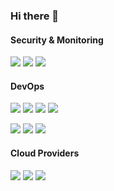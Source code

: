 ### Hi there 👋

<!--
**Motionor/motionor** is a ✨ _special_ ✨ repository because its `README.md` (this file) appears on your GitHub profile.

Here are some ideas to get you started:

- 🔭 I’m currently working on ...
- 🌱 I’m currently learning ...
- 👯 I’m looking to collaborate on ...
- 🤔 I’m looking for help with ...
- 💬 Ask me about ...
- 📫 How to reach me: ...
- 😄 Pronouns: ...
- ⚡ Fun fact: ...
-->
#### Security & Monitoring
![](https://img.shields.io/badge/Sentry-Error_Tracker-informational?style=flat-square&logo=sentry&logoColor=white&color=2bbc8a)
![](https://img.shields.io/badge/SonarQube-Quality_Tracker-informational?style=flat-square&logo=sonarqube&logoColor=white&color=2bbc8a)
![](https://img.shields.io/badge/Vault-Secrets_Storage-informational?style=flat-square&logo=vault&logoColor=white&color=2bbc8a)

#### DevOps
![](https://img.shields.io/badge/Github-Repository-informational?style=flat-square&logo=github&logoColor=white&color=2bbc8a)
![](https://img.shields.io/badge/Github_Actions-CI|CD-informational?style=flat-square&logo=githubactions&logoColor=white&color=2bbc8a)
![](https://img.shields.io/badge/Gitlab-Repository-informational?style=flat-square&logoColor=white&color=2bbc8a)
![](https://img.shields.io/badge/Gitlab_CI-CI|CD-informational?style=flat-square&logoColor=white&color=2bbc8a)

![](https://img.shields.io/badge/Terraform-IaaC-informational?style=flat-square&logo=terraform&logoColor=white&color=2bbc8a)
![](https://img.shields.io/badge/Docker-Containerisation-informational?style=flat-square&logo=docker&logoColor=white&color=2bbc8a)
![](https://img.shields.io/badge/Kubernetes-Orchestration-informational?style=flat-square&logo=kubernetes&logoColor=white&color=2bbc8a)

#### Cloud Providers
![](https://img.shields.io/badge/Digital_Ocean-Cloud-informational?style=flat-square&logo=digitalocean&logoColor=white&color=2bbc8a)
![](https://img.shields.io/badge/AWS-Cloud-informational?style=flat-square&logo=amazonaws&logoColor=white&color=2bbc8a)
![](https://img.shields.io/badge/Azure-Cloud-informational?style=flat-square&logo=microsoftazure&logoColor=white&color=2bbc8a)

